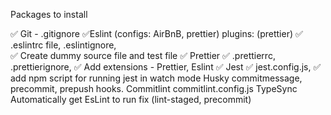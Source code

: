 Packages to install


✅ Git - .gitignore
✅Eslint (configs: AirBnB, prettier) plugins: (prettier)
✅    .eslintrc file, .eslintignore,   
✅ Create dummy source file and test file
✅ Prettier
✅    .prettierrc, .prettierignore,
✅ Add extensions - Prettier, Eslint
✅ Jest
    ✅ jest.config.js,
    ✅ add npm script for running jest in watch mode
Husky
    commitmessage, precommit, prepush hooks.
Commitlint
    commitlint.config.js
TypeSync
Automatically get EsLint to run fix (lint-staged, precommit)
